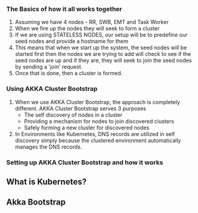 ### The Basics of how it all works together
1. Assuming we have 4 nodes - RR, SWB, EMT and Task Worker
2. When we fire up the nodes they will seek to form a cluster
3. If we are using STATELESS NODES, our setup will be to predefine our seed nodes and provide a hostname for them
4. This means that when we start up the system, the seed nodes will be started first then the nodes we are trying to add will check to
see if the seed nodes are up and if they are, they will seek to join the seed nodes by sending a 'join' request.
5. Once that is done, then a cluster is formed.

### Using AKKA Cluster Bootstrap
1. When we use AKKA Cluster Bootstrap, the approach is completely different. AKKA Cluster Bootstrap serves 3 purposes
   - The self discovery of nodes in a cluster
   - Providing a mechanism for nodes to join discovered clusters
   - Safely forming a new cluster for discovered nodes
2. In Environments like Kubernetes, DNS records are utilized in self discovery simply because the clustered environment 
automatically manages the DNS records.

### Setting up AKKA Cluster Bootstrap and how it works


## What is Kubernetes?

## Akka Bootstrap



